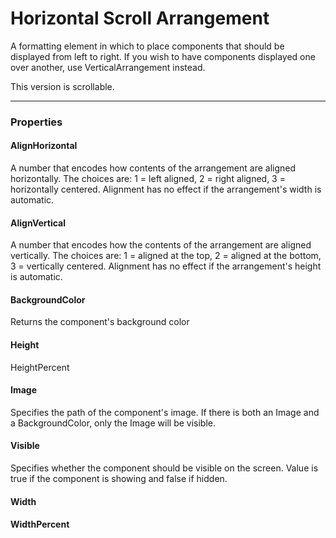 # Horizontal Scroll Arrangement

A formatting element in which to place components that should be displayed from left to right. If you wish to have components displayed one over another, use VerticalArrangement instead.

This version is scrollable.

---

### Properties

#### AlignHorizontal

A number that encodes how contents of the arrangement are aligned horizontally. The choices are: 1 = left aligned, 2 = right aligned, 3 = horizontally centered. Alignment has no effect if the arrangement's width is automatic.

#### AlignVertical

A number that encodes how the contents of the arrangement are aligned vertically. The choices are: 1 = aligned at the top, 2 = aligned at the bottom, 3 = vertically centered. Alignment has no effect if the arrangement's height is automatic.

#### BackgroundColor

Returns the component's background color

#### Height

HeightPercent

#### Image

Specifies the path of the component's image. If there is both an Image and a BackgroundColor, only the Image will be visible.

#### Visible

Specifies whether the component should be visible on the screen. Value is true if the component is showing and false if hidden.

#### Width

#### WidthPercent

